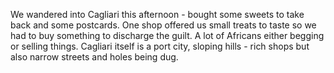 We wandered into Cagliari this afternoon - bought some sweets to take back and some postcards.
One shop offered us small treats to taste so we had to buy something to discharge the
guilt. A lot of Africans either
begging or selling things. Cagliari itself is a port city, sloping hills - rich shops but
also narrow streets and holes being dug.

